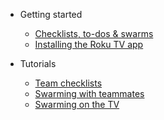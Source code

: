 - Getting started

  - [Checklists, to-dos & swarms](whats-the-difference.md)
  - [Installing the Roku TV app](installing-popshare-on-your-roku-device.md)

- Tutorials

  - [Team checklists](team-checklists.md)
  - [Swarming with teammates](swarming-with-teammates.md)
  - [Swarming on the TV](swarming-on-the-tv.md)
